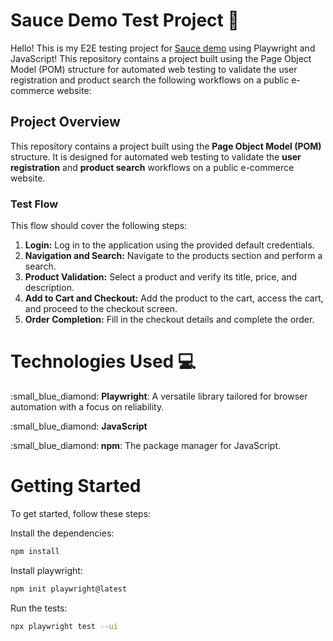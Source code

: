 # Sauce Demo Test Project :rocket:
Hello! This is my E2E testing project for <a href="https://www.saucedemo.com/">Sauce demo</a> using Playwright and JavaScript!
This repository contains a project built using the Page Object Model (POM) structure for automated web testing to validate the user registration and product search the following workflows on a public e-commerce website:

<h2>Project Overview</h2> 
<p>
  This repository contains a project built using the <strong>Page Object Model (POM)</strong> structure.
  It is designed for automated web testing to validate the <strong>user registration</strong> and 
  <strong>product search</strong> workflows on a public e-commerce website.
</p>

<h3>Test Flow</h3>
<p>This flow should cover the following steps:</p>
<ol>
  <li><strong>Login:</strong> Log in to the application using the provided default credentials.</li>
  <li><strong>Navigation and Search:</strong> Navigate to the products section and perform a search.</li>
  <li><strong>Product Validation:</strong> Select a product and verify its title, price, and description.</li>
  <li><strong>Add to Cart and Checkout:</strong> Add the product to the cart, access the cart, and proceed to the checkout screen.</li>
  <li><strong>Order Completion:</strong> Fill in the checkout details and complete the order.</li>
</ol>

# Technologies Used :computer:
<p> :small_blue_diamond: <strong>Playwright</strong>: A versatile library tailored for browser automation with a focus on reliability. </p>
<p> :small_blue_diamond: <strong>JavaScript</strong> </p>
<p>:small_blue_diamond:<strong> npm</strong>: The package manager for JavaScript.</p>

# Getting Started
To get started, follow these steps:

Install the dependencies:

``` sh
npm install
```
Install playwright: 
``` sh
npm init playwright@latest
```

Run the tests:
```sh
npx playwright test --ui
```
